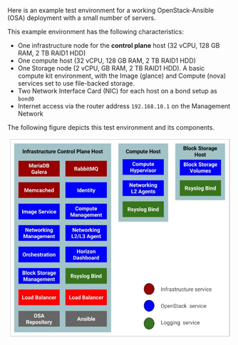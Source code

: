 Here is an example test environment for a working OpenStack-Ansible (OSA) deployment with a small number of servers.

This example environment has the following characteristics:

- One infrastructure node for the **control plane** host (32 vCPU, 128 GB RAM, 2 TB RAID1 HDD)
- One compute host (32 vCPU, 128 GB RAM, 2 TB RAID1 HDD)
- One Storage node (2 vCPU,  GB RAM, 2 TB RAID1 HDD). A basic compute kit environment, with the Image (glance) and Compute (nova) services set to use file-backed storage.
- Two Network Interface Card (NIC) for each host on a bond setup as `bond0`
- Internet access via the router address `192.168.10.1` on the Management Network

The following figure depicts this test environment and its components.

![](img/openstack-test-env-v1.jpg)
